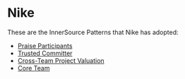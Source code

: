 # Nike

These are the InnerSource Patterns that Nike has adopted:

* [Praise Participants](../patterns/2-structured/praise-participants.md)
* [Trusted Committer](../patterns/2-structured/trusted-committer.md)
* [Cross-Team Project Valuation](../patterns/2-structured/crossteam-project-valuation.md)
* [Core Team](../patterns/2-structured/core-team.md)
